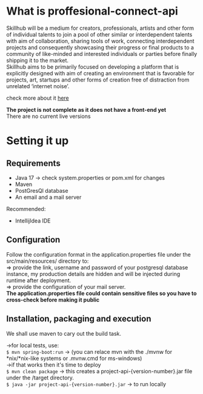 # What is proffesional-connect-api
Skillhub will be a medium for creators, professionals, artists and other form of individual talents
to join a pool of other similar or interdependent talents with aim of collaboration, sharing tools of
work, connecting interdependent projects and consequently showcasing their progress or final
products to a community of like-minded and interested individuals or parties before finally shipping
it to the market.<br>
Skillhub aims to be primarily focused on developing a platform that is explicitly designed with aim
of creating an environment that is favorable for projects, art, startups and other forms of creation
free of distraction from unrelated ‘internet noise’.

check more about it <a href="https://github.com/vikie1/proffesional-connect-api/blob/84e8beb024b2ee0972552000a496c02db6b85e42/doc/skillhub.pdf">here</a>

<strong>The project is not complete as it does not have a front-end yet</strong><br>
There are no current live versions

# Setting it up
## Requirements
<ul>
<li>Java 17 -> check system.properties or pom.xml for changes</li>
<li>Maven</li>
<li>PostGresQl database</li>
<li>An email and a mail server</li>
</ul>

Recommended:
<ul>
<li>IntellijIdea IDE</li>
</ul>

## Configuration
Follow the configuration format in the application.properties file under the src/main/resources/ directory to:<br>
=> provide the link, username and password of your postgresql database instance, my production details are hidden and will be injected during runtime after deployment.<br>
=> provide the configuration of your mail server. <br>
<strong>The application.properties file could contain sensitive files so you have to cross-check before making it public</strong>

## Installation, packaging and execution
We shall use maven to cary out the build task.

->for local tests, use: <br>
`$ mvn spring-boot:run` -> (you can relace mvn with the ./mvnw for *nix/*nix-like systems or .mvnw.cmd for ms-windows)<br>
->if that works then it's time to deploy<br>
`$ mvn clean package` -> this creates a project-api-{version-number}.jar file under the /target directory.<br>
`$ java -jar project-api-{version-number}.jar` -> to run locally<br>